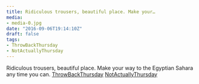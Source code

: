 ```yaml
---
title: Ridiculous trousers, beautiful place. Make your…
media:
- media-0.jpg
date: "2016-09-06T19:14:10Z"
draft: false
tags:
- ThrowBackThursday
- NotActuallyThursday
---
```

Ridiculous trousers, beautiful place. Make your way to the Egyptian Sahara any time you can. [ThrowBackThursday](/tags/throwbackthursday) [NotActuallyThursday](/tags/notactuallythursday)
